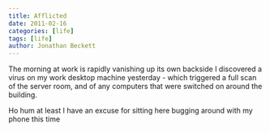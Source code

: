 ```yaml
---
title: Afflicted
date: 2011-02-16
categories: [life]
tags: [life]
author: Jonathan Beckett
---
```


The morning at work is rapidly vanishing up its own backside I discovered a virus on my work desktop machine yesterday - which triggered a full scan of the server room, and of any computers that were switched on around the building.

Ho hum at least I have an excuse for sitting here bugging around with my phone this time 